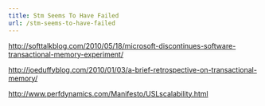 ```yaml
---
title: Stm Seems To Have Failed
url: /stm-seems-to-have-failed
---
```



http://softtalkblog.com/2010/05/18/microsoft-discontinues-software-transactional-memory-experiment/

http://joeduffyblog.com/2010/01/03/a-brief-retrospective-on-transactional-memory/

http://www.perfdynamics.com/Manifesto/USLscalability.html